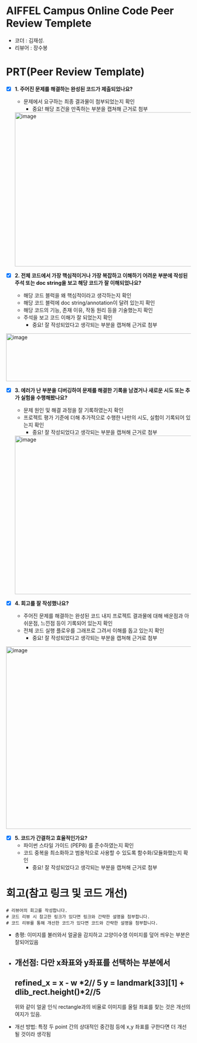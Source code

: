 # AIFFEL Campus Online Code Peer Review Templete
- 코더 : 김재성.
- 리뷰어 : 장수봉


# PRT(Peer Review Template)
- [x]  **1. 주어진 문제를 해결하는 완성된 코드가 제출되었나요?**
    - 문제에서 요구하는 최종 결과물이 첨부되었는지 확인
        - 중요! 해당 조건을 만족하는 부분을 캡쳐해 근거로 첨부
    <img width="523" height="419" alt="image" src="https://github.com/user-attachments/assets/2150b226-d101-4301-b459-7442d94cf845" />

    
- [x]  **2. 전체 코드에서 가장 핵심적이거나 가장 복잡하고 이해하기 어려운 부분에 작성된 
주석 또는 doc string을 보고 해당 코드가 잘 이해되었나요?**
    - 해당 코드 블럭을 왜 핵심적이라고 생각하는지 확인
    - 해당 코드 블럭에 doc string/annotation이 달려 있는지 확인
    - 해당 코드의 기능, 존재 이유, 작동 원리 등을 기술했는지 확인
    - 주석을 보고 코드 이해가 잘 되었는지 확인
        - 중요! 잘 작성되었다고 생각되는 부분을 캡쳐해 근거로 첨부
<img width="769" height="130" alt="image" src="https://github.com/user-attachments/assets/a053f0ae-2588-4167-9a27-bf134c4f0cf5" />

        
- [x]  **3. 에러가 난 부분을 디버깅하여 문제를 해결한 기록을 남겼거나
새로운 시도 또는 추가 실험을 수행해봤나요?**
    - 문제 원인 및 해결 과정을 잘 기록하였는지 확인
    - 프로젝트 평가 기준에 더해 추가적으로 수행한 나만의 시도, 
    실험이 기록되어 있는지 확인
        - 중요! 잘 작성되었다고 생각되는 부분을 캡쳐해 근거로 첨부
    <img width="508" height="431" alt="image" src="https://github.com/user-attachments/assets/a02a10fb-ea23-46ff-9c80-e02ea6a02c55" />

        
- [x]  **4. 회고를 잘 작성했나요?**
    - 주어진 문제를 해결하는 완성된 코드 내지 프로젝트 결과물에 대해
    배운점과 아쉬운점, 느낀점 등이 기록되어 있는지 확인
    - 전체 코드 실행 플로우를 그래프로 그려서 이해를 돕고 있는지 확인
        - 중요! 잘 작성되었다고 생각되는 부분을 캡쳐해 근거로 첨부
<img width="923" height="496" alt="image" src="https://github.com/user-attachments/assets/b23685be-d9dc-4781-85b8-f0a38a3a037e" />

        
- [x]  **5. 코드가 간결하고 효율적인가요?**
    - 파이썬 스타일 가이드 (PEP8) 를 준수하였는지 확인
    - 코드 중복을 최소화하고 범용적으로 사용할 수 있도록 함수화/모듈화했는지 확인
        - 중요! 잘 작성되었다고 생각되는 부분을 캡쳐해 근거로 첨부


# 회고(참고 링크 및 코드 개선)
```
# 리뷰어의 회고를 작성합니다.
# 코드 리뷰 시 참고한 링크가 있다면 링크와 간략한 설명을 첨부합니다.
# 코드 리뷰를 통해 개선한 코드가 있다면 코드와 간략한 설명을 첨부합니다.
```
- 총평: 이미지를 불러와서 얼굴을 감지하고 고양이수염 이미지를 덮어 씌우는 부분은 잘되어있음
- 개선점:
    다만 x좌표와 y좌표를 선택하는 부분에서
    ---------------------------------------------
    refined_x = x - w *2// 5
    y = landmark[33][1] + dlib_rect.height()*2//5
    ---------------------------------------------
    위와 같이 얼굴 인식 rectangle과의 비율로 이미지를 올릴 좌표를 찾는 것은 개선의 여지가 있음.

- 개선 방법: 특정 두 point 간의 상대적인 중간점 등에 x,y 좌표를 구한다면 더 개선 될 것이라 생각됨
